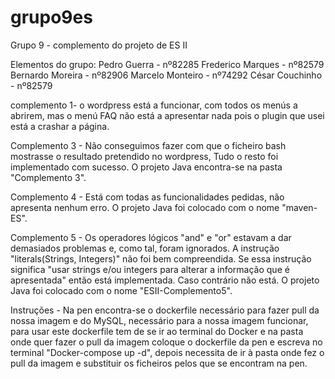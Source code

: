 # grupo9es

Grupo 9 - complemento do projeto de ES II

Elementos do grupo:
Pedro Guerra - nº82285
Frederico Marques - nº82579
Bernardo Moreira - nº82906
Marcelo Monteiro - nº74292
César Couchinho - nº82579

complemento 1- o wordpress está a funcionar, com todos os menús a abrirem, mas o menú FAQ não está a apresentar nada pois o plugin que usei está a crashar a página.

Complemento 3 - Não conseguimos fazer com que o ficheiro bash mostrasse o resultado pretendido no wordpress, Tudo o resto foi implementado com sucesso. O projeto Java encontra-se na pasta "Complemento 3".

Complemento 4 - Está com todas as funcionalidades pedidas, não apresenta nenhum erro. O projeto Java foi colocado com o nome "maven-ES".

Complemento 5 - Os operadores lógicos "and" e "or" estavam a dar demasiados problemas e, como tal, foram ignorados. A instrução "literals(Strings, Integers)" não foi bem compreendida. Se essa instrução significa "usar strings e/ou integers para alterar a informação que é apresentada" então está implementada. Caso contrário não está. O projeto Java foi colocado com o nome "ESII-Complemento5".

Instruções - Na pen encontra-se o dockerfile necessário para fazer pull da nossa imagem e do MySQL, necessário para a nossa imagem funcionar, para usar este dockerfile tem de se ir ao terminal do Docker e na pasta onde quer fazer o pull da imagem coloque o dockerfile da pen e escreva no terminal "Docker-compose up -d", depois necessita de ir à pasta onde fez o pull da imagem e substituir os ficheiros pelos que se encontram na pen.
 
